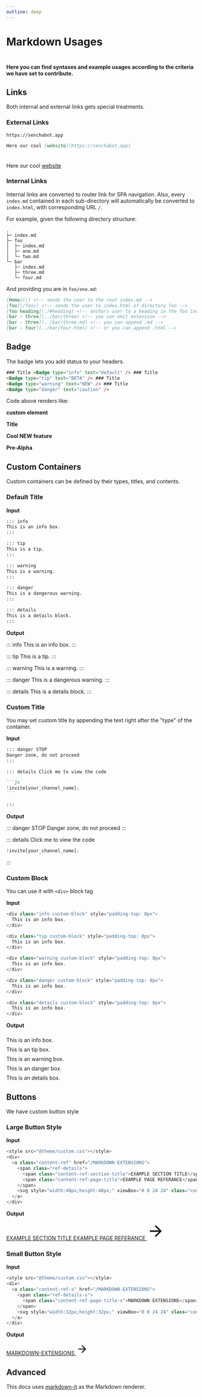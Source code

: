 ```yaml
---
outline: deep
---
```


# Markdown Usages

<div class="tip custom-block" style="padding-top: 8px">

**Here you can find syntaxes and example usages according to the criteria we have set to contribute.**

</div>

## Links

Both internal and external links gets special treatments.

### External Links

```
https://senchabot.app
```

```md
Here our cool [website](https://senchabot.app)
```

<div class="info custom-block" style="padding-top: 8px">

Here our cool [website](https://senchabot.app)

</div>

### Internal Links

Internal links are converted to router link for SPA navigation. Also, every `index.md` contained in each sub-directory will automatically be converted to `index.html`, with corresponding URL `/`.

For example, given the following directory structure:

```
.
├─ index.md
├─ foo
│  ├─ index.md
│  ├─ one.md
│  └─ two.md
└─ bar
   ├─ index.md
   ├─ three.md
   └─ four.md
```

And providing you are in `foo/one.md`:

```md
[Home](/) <!-- sends the user to the root index.md -->
[foo](/foo/) <!-- sends the user to index.html of directory foo -->
[foo heading](./#heading) <!-- anchors user to a heading in the foo index file -->
[bar - three](../bar/three) <!-- you can omit extension -->
[bar - three](../bar/three.md) <!-- you can append .md -->
[bar - four](../bar/four.html) <!-- or you can append .html -->
```

## Badge

The badge lets you add status to your headers.

```html
### Title <Badge type="info" text="default" /> ### Title
<Badge type="tip" text="BETA" /> ### Title
<Badge type="warning" text="NEW" /> ### Title
<Badge type="danger" text="caution" />
```

Code above renders like:

**custom element** <Badge type="info" text="custom element" />

**Title** <Badge type="tip" text="BETA" />

**Cool NEW feature** <Badge type="warning" text="NEW" />

**Pre-Alpha** <Badge type="danger" text="pre-alpha" />

## Custom Containers

Custom containers can be defined by their types, titles, and contents.

### Default Title

**Input**

```md
::: info
This is an info box.
:::

::: tip
This is a tip.
:::

::: warning
This is a warning.
:::

::: danger
This is a dangerous warning.
:::

::: details
This is a details block.
:::
```

**Output**

::: info
This is an info box.
:::

::: tip
This is a tip.
:::

::: warning
This is a warning.
:::

::: danger
This is a dangerous warning.
:::

::: details
This is a details block.
:::

### Custom Title

You may set custom title by appending the text right after the "type" of the container.

**Input**

````md
::: danger STOP
Danger zone, do not proceed
:::

::: details Click me to view the code

```js
!invite[your_channel_name];
```

:::
````

**Output**

::: danger STOP
Danger zone, do not proceed
:::

::: details Click me to view the code

```js
!invite[your_channel_name];
```

:::

### Custom Block

You can use it with `<div>` block tag

**Input**

```js
<div class="info custom-block" style="padding-top: 8px">
  This is an info box.
</div>

<div class="tip custom-block" style="padding-top: 8px">
  This is an info box.
</div>

<div class="warning custom-block" style="padding-top: 8px">
  This is an info box.
</div>

<div class="danger custom-block" style="padding-top: 8px">
  This is an info box.
</div>

<div class="details custom-block" style="padding-top: 8px">
  This is an info box.
</div>
```

**Output**

<div class="info custom-block" style="padding-top: 8px">
  This is an info box.
</div>

<div class="tip custom-block" style="padding-top: 8px">
  This is an tip box.
</div>

<div class="warning custom-block" style="padding-top: 8px">
  This is an warning box.
</div>

<div class="danger custom-block" style="padding-top: 8px">
  This is an danger box.
</div>

<div class="details custom-block" style="padding-top: 8px">
  This is an details box.
</div>

## Buttons

We have custom button style

### Large Button Style

**Input**

```js
<style src="@theme/custom.css"></style>
<div>
  <a class="content-ref" href="/MARKDOWN-EXTENSIONS">
    <span class="ref-details">
      <span class="content-ref-section-title">EXAMPLE SECTION TITLE</span>
      <span class="content-ref-page-title">EXAMPLE PAGE REFERANCE</span>
    </span>
    <svg style="width:48px;height:48px;" viewBox="0 0 24 24" class="content-ref-svg" aria-hidden="true"><path fill="currentColor" d="M4,11V13H16L10.5,18.5L11.92,19.92L19.84,12L11.92,4.08L10.5,5.5L16,11H4Z"></path></svg>
  </a>
</div>
```

**Output**

<style src="@theme/custom.css"></style>
<div>
  <a class="content-ref" href="/MARKDOWN-EXTENSIONS">
    <span class="ref-details">
      <span class="content-ref-section-title">EXAMPLE SECTION TITLE</span>
      <span class="content-ref-page-title">EXAMPLE PAGE REFERANCE</span>
    </span>
    <svg style="width:48px;height:48px;" viewBox="0 0 24 24" class="content-ref-svg" aria-hidden="true"><path fill="currentColor" d="M4,11V13H16L10.5,18.5L11.92,19.92L19.84,12L11.92,4.08L10.5,5.5L16,11H4Z"></path></svg>
  </a>
</div>

### Small Button Style

**Input**

```js
<style src="@theme/custom.css"></style>
<div>
  <a class="content-ref-s" href="/MARKDOWN-EXTENSIONS">
    <span class="ref-details-s">
      <span class="content-ref-page-title-s">MARKDOWN-EXTENSIONS</span> 
    </span>
    <svg style="width:32px;height:32px;" viewBox="0 0 24 24" class="content-ref-svg-s" aria-hidden="true"><path fill="currentColor" d="M4,11V13H16L10.5,18.5L11.92,19.92L19.84,12L11.92,4.08L10.5,5.5L16,11H4Z"></path></svg>
  </a>
</div>
```

**Output**

<style src="@theme/custom.css"></style>
<div>
  <a class="content-ref-s" href="/MARKDOWN-EXTENSIONS">
    <span class="ref-details-s">
      <span class="content-ref-page-title-s">MARKDOWN-EXTENSIONS</span> 
    </span>
    <svg style="width:32px;height:32px;" viewBox="0 0 24 24" class="content-ref-svg-s" aria-hidden="true"><path fill="currentColor" d="M4,11V13H16L10.5,18.5L11.92,19.92L19.84,12L11.92,4.08L10.5,5.5L16,11H4Z"></path></svg>
  </a>
</div>

## Advanced

This docs uses [markdown-it](https://github.com/markdown-it/markdown-it) as the Markdown renderer.
